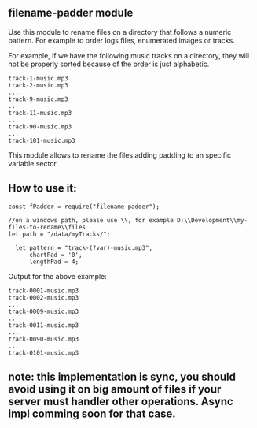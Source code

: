 ## filename-padder module
Use this module to rename files on a directory that follows a numeric pattern.
For example to order logs files, enumerated images or tracks.

For example, if we have the following music tracks on a directory, they will not be properly 
sorted because of the order is just alphabetic. 

```
track-1-music.mp3
track-2-music.mp3
...
track-9-music.mp3
..
track-11-music.mp3
...
track-90-music.mp3
...
track-101-music.mp3
```

This module allows to rename the files adding padding to an specific variable sector.

## How to use it:
```
const fPadder = require("filename-padder");

//on a windows path, please use \\, for example D:\\Development\\my-files-to-rename\\files
let path = "/data/myTracks/";

  let pattern = "track-(?var)-music.mp3",
      chartPad = '0',
      lengthPad = 4;

```

Output for the above example:

```
track-0001-music.mp3
track-0002-music.mp3
...
track-0009-music.mp3
..
track-0011-music.mp3
...
track-0090-music.mp3
...
track-0101-music.mp3
```

## note: this implementation is sync, you should avoid using it on big amount of files if your server must handler other operations. Async impl comming soon for that case.

